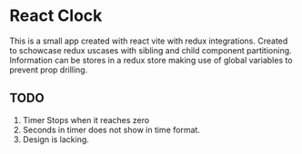 # React Clock

This is a small app created with react vite with redux integrations. Created to schowcase redux uscases with sibling and child component partitioning. Information can be stores in a redux store making use of global variables to prevent prop drilling.

## TODO

1. Timer Stops when it reaches zero
2. Seconds in timer does not show in time format.
3. Design is lacking.